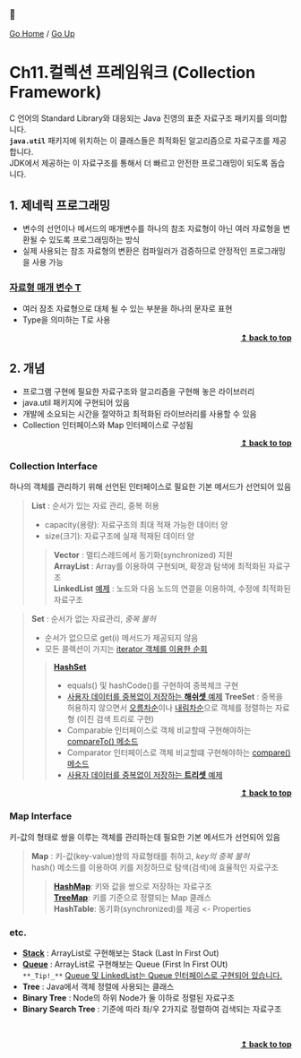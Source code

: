 ### :open_book:

[Go Home](https://github.com/devJRL/CodeLab-JAVA-Basic#codelab-java-basic) / [Go Up](../..#2-객체-지향-프로그래밍)

# Ch11.컬렉션 프레임워크 (Collection Framework)

C 언어의 Standard Library와 대응되는 Java 진영의 표준 자료구조 패키지를 의미합니다.  
**`java.util`** 패키지에 위치하는 이 클래스들은 최적화된 알고리즘으로 자료구조를 제공합니다.  
JDK에서 제공하는 이 자료구조를 통해서 더 빠르고 안전한 프로그래밍이 되도록 돕습니다.

## 1. 제네릭 프로그래밍

- 변수의 선언이나 메서드의 매개변수를 하나의 참조 자료형이 아닌 여러 자료형을 변환될 수 있도록 프로그래밍하는 방식  
- 실제 사용되는 참조 자료형의 변환은 컴파일러가 검증하므로 안정적인 프로그래밍을 사용 가능

### [자료형 매개 변수 T](./GenericPrinter.java#L19)
- 여러 잠초 자료형으로 대체 될 수 있는 부분을 하나의 문자로 표현  
- Type을 의미하는 T로 사용 

<div align="right"><b><a href="#open_book">↥ back to top</a></b></div>

## 2. 개념

- 프로그램 구현에 필요한 자료구조와 알고리즘을 구현해 놓은 라이브러리  
- java.util 패키지에 구현되어 있음  
- 개발에 소요되는 시간을 절약하고 최적화된 라이브러리를 사용할 수 있음  
- Collection 인터페이스와 Map 인터페이스로 구성됨  

<div align="right"><b><a href="#open_book">↥ back to top</a></b></div>

### Collection Interface

하나의 객체를 관리하기 위해 선언된 인터페이스로 필요한 기본 메서드가 선언되어 있음  
> **List** : 순서가 있는 자료 관리, 중복 허용  
> - capacity(용량): 자료구조의 최대 적재 가능한 데이터 양
> - size(크기): 자료구조에 실재 적재된 데이터 양
> > **Vector** : 멀티스레드에서 동기화(synchronized) 지원  
> > **ArrayList**  : Array를 이용하여 구현되며, 확장과 탐색에 최적화된 자료구조  
> > **LinkedList** [예제](./list/LinkedListTest.java#L9) : 노드와 다음 노드의 연결을 이용하여, 수정에 최적화된 자료구조  

> **Set** : 순서가 없는 자료관리, *중복 불허*  
> - 순서가 없으므로 get(i) 메서드가 제공되지 않음  
> - 모든 콜렉션이 가지는 [iterator 객체를 이용한 순회](./set/HashSetTest.java#L20)  
> > **[HashSet](./set/HashSetTest.java#L10)**  
> > - equals() 및 hashCode()를 구현하여 중복체크 구현
> > - [사용자  데이터를 중복없이 저장하는 **해쉬셋** 예제](./set/MemberHashSetTest.java#L75)
> > **TreeSet** : 중복을 허용하지 않으면서 [오름차순](./treeset/TreeSetTest.java#L10)이나 [내림차순](./treeset/TreeSetTest2.java#L21)으로 객체를 정렬하는 자료형 (이진 검색 트리로 구현)  
> > - Comparable 인터페이스로 객체 비교할때 구현해야하는 [compareTo() 메소드](./common/Member.java#L58)
> > - Comparator 인터페이스로 객체 비교할떄 구현해야하는 [compare() 메소드](./common/Member.java#L64)
> > - [사용자 데이터를 중복없이 저장하는 **트리셋** 예제](./treeset/MemberHashSetTest.java#L75)

<div align="right"><b><a href="#open_book">↥ back to top</a></b></div>

### Map Interface

키-값의 형태로 쌍을 이루는 객체를 관리하는데 필요한 기본 메서드가 선언되어 있음  

> **Map** : 키-값(key-value)쌍의 자료형태를 취하고, *key의 중복 불허*  
> hash() 메소드를 이용하여  키를 저장하므로 탐색(검색)에 효율적인 자료구조  
> > **[HashMap](./hashmap/MemberHashMapTest.java#L11)**: 키와 값을 쌍으로 저장하는 자료구조  
> > **[TreeMap](./treemap/MemberTreeMapTest.java#L11)**: 키를 기준으로 정렬되는 Map 클래스  
> > **HashTable**: 동기화(synchronized)를 제공  <- Properties  

### etc.

- **[Stack](./list/StackTest.java)** : ArrayList로 구현해보는 Stack (Last In First Out)  
- **[Queue](./list/QueueTest.java)** : ArrayList로 구현해보는 Queue (First In First OUt)  
  `**_Tip!_**` [Queue 및  LinkedList는 Queue 인터페이스로 구현되어 있습니다.](https://docs.oracle.com/javase/7/docs/api/java/util/Queue.html)
- **Tree** : Java에서 객체 정렬에 사용되는 클래스
- **Binary Tree** : Node의 하위 Node가 둘 이하로 정렬된 자료구조
- **Binary Search Tree** : 기준에 따라 좌/우 2가지로 정렬하여 검색되는 자료구조

<br/><div align="right"><b><a href="#open_book">↥ back to top</a></b></div><br/>
